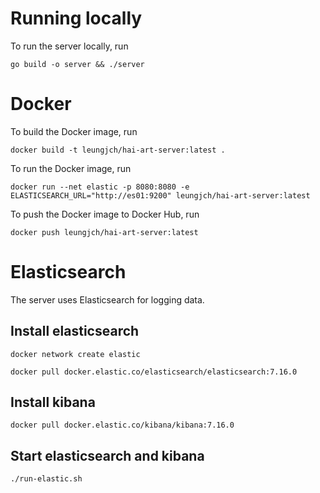 # Running locally
To run the server locally, run 
```shell
go build -o server && ./server
```
# Docker
To build the Docker image, run 
```shell
docker build -t leungjch/hai-art-server:latest .
```
To run the Docker image, run
```shell
docker run --net elastic -p 8080:8080 -e ELASTICSEARCH_URL="http://es01:9200" leungjch/hai-art-server:latest
```

To push the Docker image to Docker Hub, run
```
docker push leungjch/hai-art-server:latest
```

# Elasticsearch

The server uses Elasticsearch for logging data.

## Install elasticsearch
```shell
docker network create elastic

docker pull docker.elastic.co/elasticsearch/elasticsearch:7.16.0
```

## Install kibana
```shell
docker pull docker.elastic.co/kibana/kibana:7.16.0
```

## Start elasticsearch and kibana
```shell
./run-elastic.sh
```

